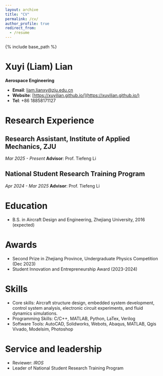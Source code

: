 ```yaml
---
layout: archive
title: "CV"
permalink: /cv/
author_profile: true
redirect_from:
  - /resume
---
```


{% include base_path %}

Xuyi (Liam) Lian
======
**Aerospace Engineering**
* **Email**: [liam.lianxy@zju.edu.cn](liam.lianxy@zju.edu.cn)
* **Website**: [https://xuyilian.github.io/](https://xuyilian.github.io/)
* **Tel**: +86 18858171127

Research Experience
======

Research Assistant, Institute of Applied Mechanics, ZJU
------

*Mar 2025 - Present*
**Advisor**: Prof. Tiefeng Li


National Student Research Training Program
------

*Apr 2024 - Mar 2025*
**Advisor**: Prof. Tiefeng Li



Education
======
* B.S. in Aircraft Design and Engineering, Zhejiang University, 2016 (expected)

Awards
======
* Second Prize in Zhejiang Province, Undergraduate Physics Competition (Dec 2023)
* Student Innovation and Entrepreneurship Award (2023-2024)
 
Skills
======
* Core skills: Aircraft structure design, embedded system development, control system analysis, electronic circuit experiments, and fluid dynamics simulations.
* Programming Skills: C/C++, MATLAB, Python, LaTex, Verilog 
* Software Tools: AutoCAD, Solidworks, Webots, Abaqus, MATLAB, Qgis Vivado, Modelsim, Photoshop

  
Service and leadership
======
* Reviewer: *IROS*
* Leader of National Student Research Training Program
